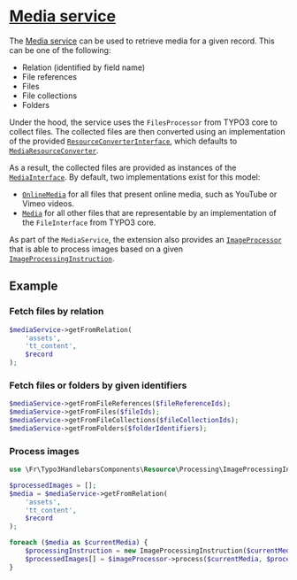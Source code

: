 # [Media service](../../Classes/Service/MediaService.php)

The [Media service](../../Classes/Service/MediaService.php) can be used to retrieve
media for a given record. This can be one of the following:

* Relation (identified by field name)
* File references
* Files
* File collections
* Folders

Under the hood, the service uses the `FilesProcessor` from TYPO3 core to collect
files. The collected files are then converted using an implementation of the provided
[`ResourceConverterInterface`](../../Classes/Resource/Converter/ResourceConverterInterface.php),
which defaults to [`MediaResourceConverter`](../../Classes/Resource/Converter/MediaResourceConverter.php).

As a result, the collected files are provided as instances of the
[`MediaInterface`](../../Classes/Domain/Model/Media/MediaInterface.php). By default,
two implementations exist for this model:

* [`OnlineMedia`](../../Classes/Domain/Model/Media/OnlineMedia.php) for all files that
  present online media, such as YouTube or Vimeo videos.
* [`Media`](../../Classes/Domain/Model/Media/Media.php) for all other files that are
  representable by an implementation of the `FileInterface` from TYPO3 core.

As part of the `MediaService`, the extension also provides an
[`ImageProcessor`](../../Classes/Resource/Processing/ImageProcessor.php) that is able
to process images based on a given
[`ImageProcessingInstruction`](../../Classes/Resource/Processing/ImageProcessingInstruction.php).

## Example

### Fetch files by relation

```php
$mediaService->getFromRelation(
    'assets',
    'tt_content',
    $record
);
```

### Fetch files or folders by given identifiers

```php
$mediaService->getFromFileReferences($fileReferenceIds);
$mediaService->getFromFiles($fileIds);
$mediaService->getFromFileCollections($fileCollectionIds);
$mediaService->getFromFolders($folderIdentifiers);
```

### Process images

```php
use \Fr\Typo3HandlebarsComponents\Resource\Processing\ImageProcessingInstruction;

$processedImages = [];
$media = $mediaService->getFromRelation(
    'assets',
    'tt_content',
    $record
);

foreach ($media as $currentMedia) {
    $processingInstruction = new ImageProcessingInstruction($currentMedia, '320c', 180);
    $processedImages[] = $imageProcessor->process($currentMedia, $processingInstruction);
}
```

